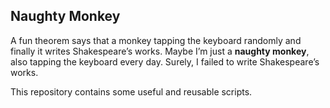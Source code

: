 ## Naughty Monkey

A fun theorem says that a monkey tapping the keyboard randomly and finally it writes Shakespeare’s works. Maybe I’m just a **naughty monkey**, also tapping the keyboard every day. Surely, I failed to write Shakespeare’s works.  

This repository contains some useful and reusable scripts.  
